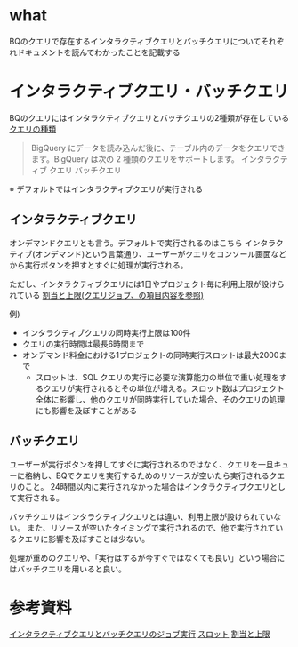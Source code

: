 # what
BQのクエリで存在するインタラクティブクエリとバッチクエリについてそれぞれドキュメントを読んでわかったことを記載する

# インタラクティブクエリ・バッチクエリ
BQのクエリにはインタラクティブクエリとバッチクエリの2種類が存在している
[クエリの種類](https://cloud.google.com/bigquery/docs/query-overview?hl=jahttps://cloud.google.com/bigquery/docs/query-overview?hl=ja)

> BigQuery にデータを読み込んだ後に、テーブル内のデータをクエリできます。BigQuery は次の 2 種類のクエリをサポートします。
インタラクティブ クエリ
バッチクエリ

※ デフォルトではインタラクティブクエリが実行される

## インタラクティブクエリ
オンデマンドクエリとも言う。デフォルトで実行されるのはこちら
インタラクティブ(オンデマンド)という言葉通り、ユーザーがクエリをコンソール画面などから実行ボタンを押すとすぐに処理が実行される。

ただし、インタラクティブクエリには1日やプロジェクト毎に利用上限が設けられている
[割当と上限(クエリジョブ、の項目内容を参照)](https://cloud.google.com/bigquery/quotas?hl=ja)

例)
- インタラクティブクエリの同時実行上限は100件
- クエリの実行時間は最長6時間まで
- オンデマンド料金における1プロジェクトの同時実行スロットは最大2000まで
    - スロットは、SQL クエリの実行に必要な演算能力の単位で重い処理をするクエリが実行されるとその単位が増える。スロット数はプロジェクト全体に影響し、他のクエリが同時実行していた場合、そのクエリの処理にも影響を及ぼすことがある

## バッチクエリ
ユーザーが実行ボタンを押してすぐに実行されるのではなく、クエリを一旦キューに格納し、BQでクエリを実行するためのリソースが空いたら実行されるクエリのこと。
24時間以内に実行されなかった場合はインタラクティブクエリとして実行される。

バッチクエリはインタラクティブクエリとは違い、利用上限が設けられていない。
また、リソースが空いたタイミングで実行されるので、他で実行されているクエリに影響を及ぼすことは少ない。

処理が重めのクエリや、「実行はするが今すぐではなくても良い」という場合にはバッチクエリを用いると良い。

# 参考資料
[インタラクティブクエリとバッチクエリのジョブ実行](https://cloud.google.com/bigquery/docs/running-queries?hl=ja#batch)
[スロット](https://cloud.google.com/bigquery/docs/slots?hl=ja-JP)
[割当と上限](https://cloud.google.com/bigquery/quotas?hl=ja)

